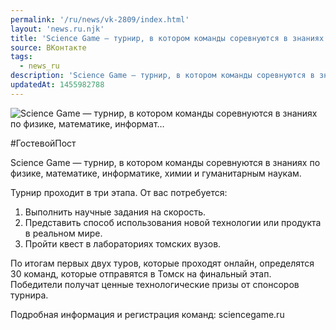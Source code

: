 ```yaml
---
permalink: '/ru/news/vk-2809/index.html'
layout: 'news.ru.njk'
title: 'Science Game — турнир, в котором команды соревнуются в знаниях по физике, математике, информат'
source: ВКонтакте
tags:
  - news_ru
description: 'Science Game — турнир, в котором команды соревнуются в знаниях по физике, математике, информат…'
updatedAt: 1455982788
---
```

![Science Game — турнир, в котором команды соревнуются в знаниях по физике, математике, информат…](https://sun9-3.userapi.com/impf/c633823/v633823484/16d43/ytul-Z0uUSo.jpg?size=567x319&quality=96&proxy=1&sign=29b12f85e3844e0d31d1ace00eb37b34&c_uniq_tag=n5NOtLHznd32IYUYyn9eIPj70ltZG8ThG9A4nyQWqw8&type=album)

#ГостевойПост

Science Game — турнир, в котором команды соревнуются в знаниях по физике, математике, информатике, химии и гуманитарным наукам.

Турнир проходит в три этапа. От вас потребуется:
1. Выполнить научные задания на скорость.
2. Представить способ использования новой технологии или продукта в реальном мире.
3. Пройти квест в лабораториях томских вузов.

По итогам первых двух туров, которые проходят онлайн, определятся 30 команд, которые отправятся в Томск на финальный этап. Победители получат ценные технологические призы от спонсоров турнира.

Подробная информация и регистрация команд: sciencegame.ru
